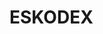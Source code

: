 # ESKODEX



































































































